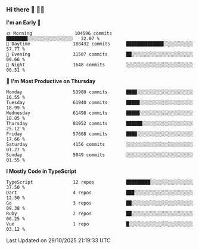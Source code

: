 ### Hi there 👋 🧑‍💻



<!--START_SECTION:waka-->
**I'm an Early 🐤** 

```text
🌞 Morning                104596 commits      ████████░░░░░░░░░░░░░░░░░   32.07 % 
🌆 Daytime                188432 commits      ██████████████░░░░░░░░░░░   57.77 % 
🌃 Evening                31507 commits       ██░░░░░░░░░░░░░░░░░░░░░░░   09.66 % 
🌙 Night                  1648 commits        ░░░░░░░░░░░░░░░░░░░░░░░░░   00.51 % 
```
📅 **I'm Most Productive on Thursday** 

```text
Monday                   53980 commits       ████░░░░░░░░░░░░░░░░░░░░░   16.55 % 
Tuesday                  61940 commits       █████░░░░░░░░░░░░░░░░░░░░   18.99 % 
Wednesday                61498 commits       █████░░░░░░░░░░░░░░░░░░░░   18.85 % 
Thursday                 81952 commits       ██████░░░░░░░░░░░░░░░░░░░   25.12 % 
Friday                   57608 commits       ████░░░░░░░░░░░░░░░░░░░░░   17.66 % 
Saturday                 4156 commits        ░░░░░░░░░░░░░░░░░░░░░░░░░   01.27 % 
Sunday                   5049 commits        ░░░░░░░░░░░░░░░░░░░░░░░░░   01.55 % 
```


**I Mostly Code in TypeScript** 

```text
TypeScript               12 repos            █████████░░░░░░░░░░░░░░░░   37.50 % 
Dart                     4 repos             ███░░░░░░░░░░░░░░░░░░░░░░   12.50 % 
Go                       3 repos             ██░░░░░░░░░░░░░░░░░░░░░░░   09.38 % 
Ruby                     2 repos             ██░░░░░░░░░░░░░░░░░░░░░░░   06.25 % 
Vue                      1 repo              █░░░░░░░░░░░░░░░░░░░░░░░░   03.12 % 
```




 Last Updated on 29/10/2025 21:19:33 UTC
<!--END_SECTION:waka-->


